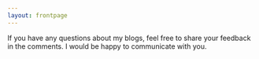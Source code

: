 ```yaml
---
layout: frontpage
---
```

If you have any questions about my blogs, feel free to share your feedback in the comments. I would be happy to communicate with you.
